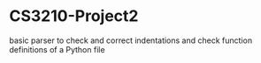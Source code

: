 # CS3210-Project2
basic parser to check and correct indentations and check function definitions of a Python file

